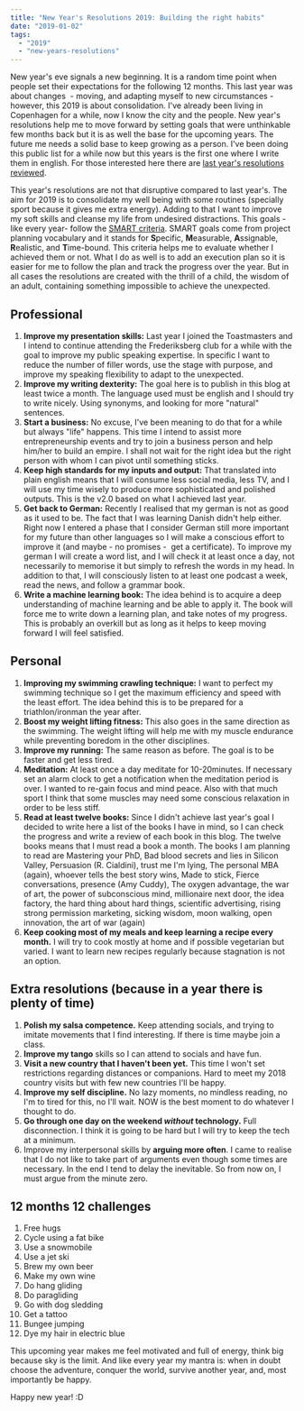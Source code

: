 ```yaml
---
title: "New Year's Resolutions 2019: Building the right habits"
date: "2019-01-02"
tags: 
  - "2019"
  - "new-years-resolutions"
---
```


New year's eve signals a new beginning. It is a random time point when people set their expectations for the following 12 months. This last year was about changes  - moving, and adapting myself to new circumstances - however, this 2019 is about consolidation. I've already been living in Copenhagen for a while, now I know the city and the people. New year's resolutions help me to move forward by setting goals that were unthinkable few months back but it is as well the base for the upcoming years. The future me needs a solid base to keep growing as a person. I've been doing this public list for a while now but this years is the first one where I write them in english. For those interested here there are [last year's resolutions reviewed](https://rocreguant.com/revision-de-los-propositos-del-2018/1391).

This year's resolutions are not that disruptive compared to last year's. The aim for 2019 is to consolidate my well being with some routines (specially sport because it gives me extra energy). Adding to that I want to improve my soft skills and cleanse my life from undesired distractions. This goals -like every year- follow the [SMART criteria](https://en.wikipedia.org/wiki/SMART_criteria). SMART goals come from project planning vocabulary and it stands for **S**pecific, **M**easurable, **A**ssignable, **R**ealistic, and **T**ime-bound. This criteria helps me to evaluate whether I achieved them or not. What I do as well is to add an execution plan so it is easier for me to follow the plan and track the progress over the year. But in all cases the resolutions are created with the thrill of a child, the wisdom of an adult, containing something impossible to achieve the unexpected.

## Professional

1. **Improve my presentation skills:** Last year I joined the Toastmasters and I intend to continue attending the Frederiksberg club for a while with the goal to improve my public speaking expertise. In specific I want to reduce the number of filler words, use the stage with purpose, and improve my speaking flexibility to adapt to the unexpected.
2. **Improve my writing dexterity:** The goal here is to publish in this blog at least twice a month. The language used must be english and I should try to write nicely. Using synonyms, and looking for more "natural" sentences.
3. **Start a business:** No excuse, I've been meaning to do that for a while but always "life" happens. This time I intend to assist more entrepreneurship events and try to join a business person and help him/her to build an empire. I shall not wait for the right idea but the right person with whom I can pivot until something sticks.
4. **Keep high standards for my inputs and output:** That translated into plain english means that I will consume less social media, less TV, and I will use my time wisely to produce more sophisticated and polished outputs. This is the v2.0 based on what I achieved last year.
5. **Get back to German:** Recently I realised that my german is not as good as it used to be. The fact that I was learning Danish didn't help either. Right now I entered a phase that I consider German still more important for my future than other languages so I will make a conscious effort to improve it (and maybe - no promises -  get a certificate). To improve my german I will create a word list, and I will check it at least once a day, not necessarily to memorise it but simply to refresh the words in my head. In addition to that, I will consciously listen to at least one podcast a week, read the news, and follow a grammar book.
6. **Write a machine learning book:** The idea behind is to acquire a deep understanding of machine learning and be able to apply it. The book will force me to write down a learning plan, and take notes of my progress. This is probably an overkill but as long as it helps to keep moving forward I will feel satisfied.

## Personal

1. **Improving my swimming crawling technique:** I want to perfect my swimming technique so I get the maximum efficiency and speed with the least effort. The idea behind this is to be prepared for a triathlon/ironman the year after.
2. **Boost my weight lifting fitness:** This also goes in the same direction as the swimming. The weight lifting will help me with my muscle endurance while preventing boredom in the other disciplines.
3. **Improve my running:** The same reason as before. The goal is to be faster and get less tired.
4. **Meditation:** At least once a day meditate for 10-20minutes. If necessary set an alarm clock to get a notification when the meditation period is over. I wanted to re-gain focus and mind peace. Also with that much sport I think that some muscles may need some conscious relaxation in order to be less stiff.
5. **Read at least twelve books:** Since I didn't achieve last year's goal I decided to write here a list of the books I have in mind, so I can check the progress and write a review of each book in this blog. The twelve books means that I must read a book a month. The books I am planning to read are Mastering your PhD, Bad blood secrets and lies in Silicon Valley, Persuasion (R. Cialdini), trust me I'm lying, The personal MBA (again), whoever tells the best story wins, Made to stick, Fierce conversations, presence (Amy Cuddy), The oxygen advantage, the war of art, the power of subconscious mind, millionaire next door, the idea factory, the hard thing about hard things, scientific advertising, rising strong permission marketing, sicking wisdom, moon walking, open innovation, the art of war (again)
6. **Keep cooking most of my meals and keep learning a recipe every month.** I will try to cook mostly at home and if possible vegetarian but varied. I want to learn new recipes regularly because stagnation is not an option.

## Extra resolutions (because in a year there is plenty of time)

1. **Polish my salsa competence.** Keep attending socials, and trying to imitate movements that I find interesting. If there is time maybe join a class.
2. **Improve my tango** skills so I can attend to socials and have fun.
3. **Visit a new country that I haven't been yet.** This time I won't set restrictions regarding distances or companions. Hard to meet my 2018 country visits but with few new countries I'll be happy.
4. **Improve my self discipline.** No lazy moments, no mindless reading, no I'm to tired for this, no I'll wait. NOW is the best moment to do whatever I thought to do.
5. **Go through one day on the weekend _without_ technology.** Full disconnection. I think it is going to be hard but I will try to keep the tech at a minimum.
6. Improve my interpersonal skills by **arguing more often**. I came to realise that I do not like to take part of arguments even though some times are necessary. In the end I tend to delay the inevitable. So from now on, I must argue from the minute zero.

## 12 months 12 challenges

1. Free hugs
2. Cycle using a fat bike
3. Use a snowmobile
4. Use a jet ski
5. Brew my own beer
6. Make my own wine
7. Do hang gliding
8. Do paragliding
9. Go with dog sledding
10. Get a tattoo
11. Bungee jumping
12. Dye my hair in electric blue

This upcoming year makes me feel motivated and full of energy, think big because sky is the limit. And like every year my mantra is: when in doubt choose the adventure, conquer the world, survive another year, and, most importantly be happy.

Happy new year! :D

